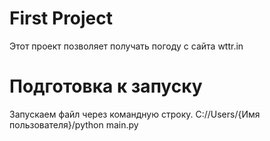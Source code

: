 # First Project

Этот проект позволяет получать погоду с сайта wttr.in

# Подготовка к запуску

Запускаем файл через командную строку. C://Users/{Имя пользователя}/python main.py
